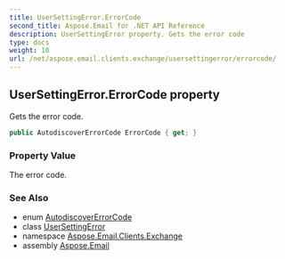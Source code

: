 ```yaml
---
title: UserSettingError.ErrorCode
second_title: Aspose.Email for .NET API Reference
description: UserSettingError property. Gets the error code
type: docs
weight: 10
url: /net/aspose.email.clients.exchange/usersettingerror/errorcode/
---
```

## UserSettingError.ErrorCode property

Gets the error code.

```csharp
public AutodiscoverErrorCode ErrorCode { get; }
```

### Property Value

The error code.

### See Also

* enum [AutodiscoverErrorCode](../../autodiscovererrorcode/)
* class [UserSettingError](../)
* namespace [Aspose.Email.Clients.Exchange](../../usersettingerror/)
* assembly [Aspose.Email](../../../)


